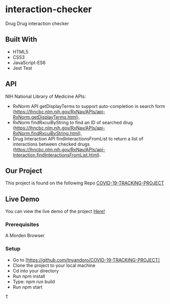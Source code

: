 # interaction-checker
Drug Drug interaction checker

## Built With

- HTML5
- CSS3
- JavaScript-ES6
- Jest Test

## API

NIH National Library of Medicine APIs:
- RxNorm API getDisplayTerms to support auto-completion in search form (https://lhncbc.nlm.nih.gov/RxNav/APIs/api-RxNorm.getDisplayTerms.html),
- RxNorm findRxcuiByString to find an ID of searched drug (https://lhncbc.nlm.nih.gov/RxNav/APIs/api-RxNorm.findRxcuiByString.html), 
- Drug Interaction API findInteractionsFromList to return a list of interactions between checked drugs (https://lhncbc.nlm.nih.gov/RxNav/APIs/api-Interaction.findInteractionsFromList.html).

## Our Project

This project is found on the following Repo [COVID-19-TRACKING-PROJECT](https://github.com/tnyandoro/COVID-19-TRACKING-PROJECT/)

## Live Demo

You can view the live demo of the project [Here!](https://614255540bbc8400e31a7e9a--jolly-tereshkova-efa063.netlify.app/)

### Prerequisites

A Morden Browser

### Setup
- Go to [https://github.com/tnyandoro/COVID-19-TRACKING-PROJECT]
- Clone the project to your local machine
- Cd into your directory
- Run npm install
- Type: npm run build
- Run npm start

T

